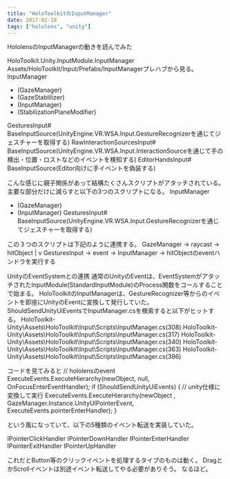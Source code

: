 ```yaml
---
title: "HoloToolkitのInputManager"
date: 2017-02-18
tags: ["hololens", "unity"]
---
```


HololensのInputManagerの動きを読んでみた

HoloToolkit.Unity.InputModule.InputManager
Assets/HoloToolkit/Input/Prefabs/InputManagerプレハブから見る。
InputManager
  + (GazeManager)
  + (GazeStablilizer)
  + (InputManager)
  + (StabilizationPlaneModifier)

  GesturesInput# BaseInputSource(UnityEngine.VR.WSA.Input.GestureRecognizerを通じてジェスチャーを取得する)
  RawInteractionSourcesInput# BaseInputSource(UnityEngine.VR.WSA.Input.InteractionSourceを通じて手の検出・位置・ロストなどのイベントを検知する)
  EditorHandsInput# BaseInputSource(Editor向けに手イベントを偽装する)

こんな感じに親子関係があって結構たくさんスクリプトがアタッチされている。
主要な部分だけに減らすと以下の3つのスクリプトになる。
InputManager
  + (GazeManager)
  + (InputManager)
  GesturesInput# BaseInputSource(UnityEngine.VR.WSA.Input.GestureRecognizerを通じてジェスチャーを取得する)

この３つのスクリプトは下記のように連携する。
GazeManager -> raycast -> hitObject
                                  |
                                  v
GesturesInput -> event -> InputManager -> hitObjectのeventハンドラを実行する

UnityのEventSystemとの連携
通常のUnityのEventは、EventSystemがアタッチされたInputModule(StandardInputModule)のProcess関数をコールすることで始まる。
HoloToolkitのInputManagerは、GestureRecognizer等からのイベントを即座にUnityのEventに変換して発行していた。
ShouldSendUnityUiEventsでInputManager.csを検索すると以下がヒットする。
HoloToolkit-Unity\Assets\HoloToolkit\Input\Scripts\InputManager.cs(308)
HoloToolkit-Unity\Assets\HoloToolkit\Input\Scripts\InputManager.cs(317)
HoloToolkit-Unity\Assets\HoloToolkit\Input\Scripts\InputManager.cs(340)
HoloToolkit-Unity\Assets\HoloToolkit\Input\Scripts\InputManager.cs(363)
HoloToolkit-Unity\Assets\HoloToolkit\Input\Scripts\InputManager.cs(386)

コードを見てみると
// hololensのevent
ExecuteEvents.ExecuteHierarchy(newObject, null, OnFocusEnterEventHandler);
if (ShouldSendUnityUiEvents)
{
    // unity仕様に変換して実行
    ExecuteEvents.ExecuteHierarchy(newObject
        , GazeManager.Instance.UnityUIPointerEvent, ExecuteEvents.pointerEnterHandler);
}

という風になっていて、以下の5種類のイベント転送を実装していた。

IPointerClickHandler
IPointerDownHandler
IPointerEnterHandler
IPointerExitHandler
IPointerUpHandler

これだとButton等のクリックイベントを処理するタイプのものは動く。
DragとかScrollイベントは別途イベント転送してやる必要がありそう。
なるほど。
